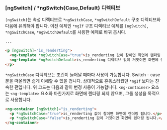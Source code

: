### [ngSwitch] / *ngSwitch{Case,Default} 디렉티브

`[ngSwitch]`는 속성 디렉티브로 `*ngSwitchCase`, `*ngSwitchDefault` 구조 디렉티브와 다음에 유의해야 합니다. 이전 예제인 `*ngIf` 구조 디렉티브 예제를 `[ngSwitch]`, `*ngSwitchCase`, `*ngSwitchDefault`를 사용한 예제로 바꿔 봅시다.

```html
...

<p [ngSwitch]="is_renderting">
  <ng-template *ngSwitchCase="true">is_renderting 값이 참이면 화면에 렌더링 됩니다.</ng-template>
  <ng-template *ngSwitchDefault>is_renderting 디렉티브 값이 거짓이면 화면에 렌더링 됩니다.</ng-template>
</p>
```

`*ngSwitchCase` 디렉티브는 조건이 늘어날 때마다 사용이 가능합니다. Switch - case 문을 떠올리면 쉽게 이해할 수 있을 겁니다. 상대적으로 혼동스러웠던 `*ngIf` 보다는 친숙한 편입니다. 위 코드는 다음과 같이 변경 사용이 가능합니다. `<ng-container>` 요소는 `<ng-template>` 요소와 마찬가지로 화면에 렌더링 되지 않으며, 그룹 생성을 목적으로 사용합니다.

```html
<ng-container [ngSwitch]="is_renderting">
  <p *ngSwitchCase="true">is_renderting 값이 참이면 화면에 렌더링 됩니다.</p>
  <p *ngSwitchCase="false">is_renderting 값이 거짓이면 화면에 렌더링 됩니다.</p>
</ng-container>
```